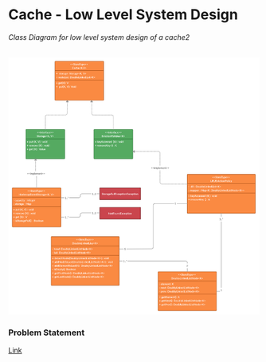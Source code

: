 # Cache - Low Level System Design

###### Class Diagram for low level system design of a cache2

![cache2 image](./class%20diagram/cache-low-level-design.png)

### Problem Statement

[Link](https://github.com/anomaly2104/cache-low-level-system-design/blob/master/problem-statement.md)
